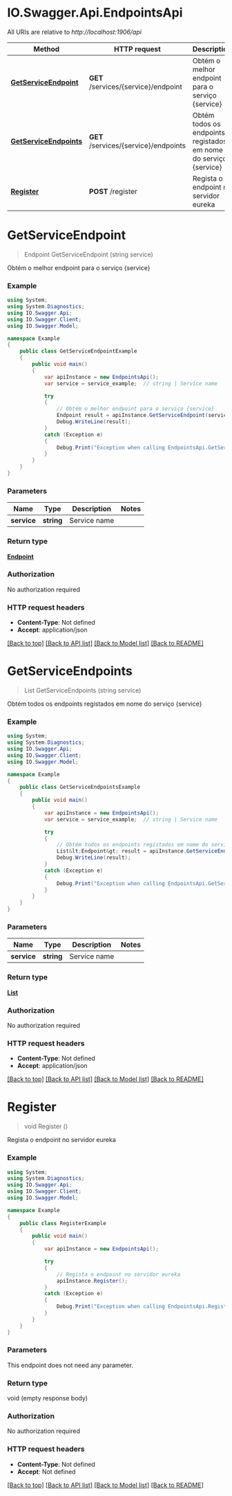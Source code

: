 # IO.Swagger.Api.EndpointsApi

All URIs are relative to *http://localhost:1906/api*

Method | HTTP request | Description
------------- | ------------- | -------------
[**GetServiceEndpoint**](EndpointsApi.md#getserviceendpoint) | **GET** /services/{service}/endpoint | Obtém o melhor endpoint para o serviço {service}
[**GetServiceEndpoints**](EndpointsApi.md#getserviceendpoints) | **GET** /services/{service}/endpoints | Obtém todos os endpoints registados em nome do serviço {service}
[**Register**](EndpointsApi.md#register) | **POST** /register | Regista o endpoint no servidor eureka


<a name="getserviceendpoint"></a>
# **GetServiceEndpoint**
> Endpoint GetServiceEndpoint (string service)

Obtém o melhor endpoint para o serviço {service}

### Example
```csharp
using System;
using System.Diagnostics;
using IO.Swagger.Api;
using IO.Swagger.Client;
using IO.Swagger.Model;

namespace Example
{
    public class GetServiceEndpointExample
    {
        public void main()
        {
            var apiInstance = new EndpointsApi();
            var service = service_example;  // string | Service name

            try
            {
                // Obtém o melhor endpoint para o serviço {service}
                Endpoint result = apiInstance.GetServiceEndpoint(service);
                Debug.WriteLine(result);
            }
            catch (Exception e)
            {
                Debug.Print("Exception when calling EndpointsApi.GetServiceEndpoint: " + e.Message );
            }
        }
    }
}
```

### Parameters

Name | Type | Description  | Notes
------------- | ------------- | ------------- | -------------
 **service** | **string**| Service name | 

### Return type

[**Endpoint**](Endpoint.md)

### Authorization

No authorization required

### HTTP request headers

 - **Content-Type**: Not defined
 - **Accept**: application/json

[[Back to top]](#) [[Back to API list]](../README.md#documentation-for-api-endpoints) [[Back to Model list]](../README.md#documentation-for-models) [[Back to README]](../README.md)

<a name="getserviceendpoints"></a>
# **GetServiceEndpoints**
> List<Endpoint> GetServiceEndpoints (string service)

Obtém todos os endpoints registados em nome do serviço {service}

### Example
```csharp
using System;
using System.Diagnostics;
using IO.Swagger.Api;
using IO.Swagger.Client;
using IO.Swagger.Model;

namespace Example
{
    public class GetServiceEndpointsExample
    {
        public void main()
        {
            var apiInstance = new EndpointsApi();
            var service = service_example;  // string | Service name

            try
            {
                // Obtém todos os endpoints registados em nome do serviço {service}
                List&lt;Endpoint&gt; result = apiInstance.GetServiceEndpoints(service);
                Debug.WriteLine(result);
            }
            catch (Exception e)
            {
                Debug.Print("Exception when calling EndpointsApi.GetServiceEndpoints: " + e.Message );
            }
        }
    }
}
```

### Parameters

Name | Type | Description  | Notes
------------- | ------------- | ------------- | -------------
 **service** | **string**| Service name | 

### Return type

[**List<Endpoint>**](Endpoint.md)

### Authorization

No authorization required

### HTTP request headers

 - **Content-Type**: Not defined
 - **Accept**: application/json

[[Back to top]](#) [[Back to API list]](../README.md#documentation-for-api-endpoints) [[Back to Model list]](../README.md#documentation-for-models) [[Back to README]](../README.md)

<a name="register"></a>
# **Register**
> void Register ()

Regista o endpoint no servidor eureka

### Example
```csharp
using System;
using System.Diagnostics;
using IO.Swagger.Api;
using IO.Swagger.Client;
using IO.Swagger.Model;

namespace Example
{
    public class RegisterExample
    {
        public void main()
        {
            var apiInstance = new EndpointsApi();

            try
            {
                // Regista o endpoint no servidor eureka
                apiInstance.Register();
            }
            catch (Exception e)
            {
                Debug.Print("Exception when calling EndpointsApi.Register: " + e.Message );
            }
        }
    }
}
```

### Parameters
This endpoint does not need any parameter.

### Return type

void (empty response body)

### Authorization

No authorization required

### HTTP request headers

 - **Content-Type**: Not defined
 - **Accept**: Not defined

[[Back to top]](#) [[Back to API list]](../README.md#documentation-for-api-endpoints) [[Back to Model list]](../README.md#documentation-for-models) [[Back to README]](../README.md)

